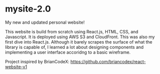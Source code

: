 # mysite-2.0
My new and updated personal website!

This website is build from scratch using React.js, HTML, CSS, and Javascript. It is deployed using AWS S3 and CloudFront. This was also my first dive into React.js. Although it barely scrapes the surface of what the library is capable of, I learned a lot about designing components and implementing a user interface accoridng to a basic wireframe.

Project inspired by BrianCodeX: https://github.com/briancodex/react-website-v1
